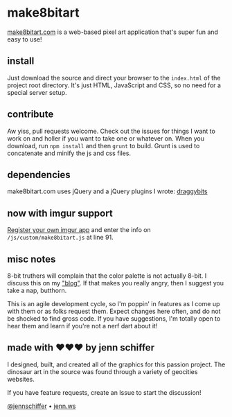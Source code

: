 # make8bitart

[make8bitart.com](http://make8bitart.com) is a web-based pixel art application that's super fun and easy to use!

## install

Just download the source and direct your browser to the `index.html` of the project root directory. It's just HTML, JavaScript and CSS, so no need for a special server setup.

## contribute

Aw yiss, pull requests welcome. Check out the issues for things I want to work on and holler if you want to take one or whatever on. When you download, run `npm install` and then `grunt` to build. Grunt is used to concatenate and minify the js and css files.

## dependencies

make8bitart.com uses jQuery and a jQuery plugins I wrote: [draggybits](https://github.com/jennschiffer/draggybits)

## now with imgur support

[Register your own imgur app](https://api.imgur.com/) and enter the info on `/js/custom/make8bitart.js` at line 91.

## misc notes

8-bit truthers will complain that the color palette is not actually 8-bit. I discuss this on my ["blog"](http://negativitysandwiches.com/making-an-8-bit-color-picker/). If that makes you really angry, then I suggest you take a nap, butthorn.

This is an agile development cycle, so I'm poppin' in features as I come up with them or as folks request them. Expect changes here often, and do not be shocked to find gross code. If you have suggestions, I'm totally open to hear them and learn if you're not a nerf dart about it!

## made with &hearts;&hearts;&hearts; by jenn schiffer

I designed, built, and created all of the graphics for this passion project. The dinosaur art in the source was found through a variety of geocities websites. 

If you have feature requests, create an Issue to start the discussion!

[@jennschiffer](http://twitter.com/jennschiffer) &bull; [jenn.ws](http://jenn.ws)
